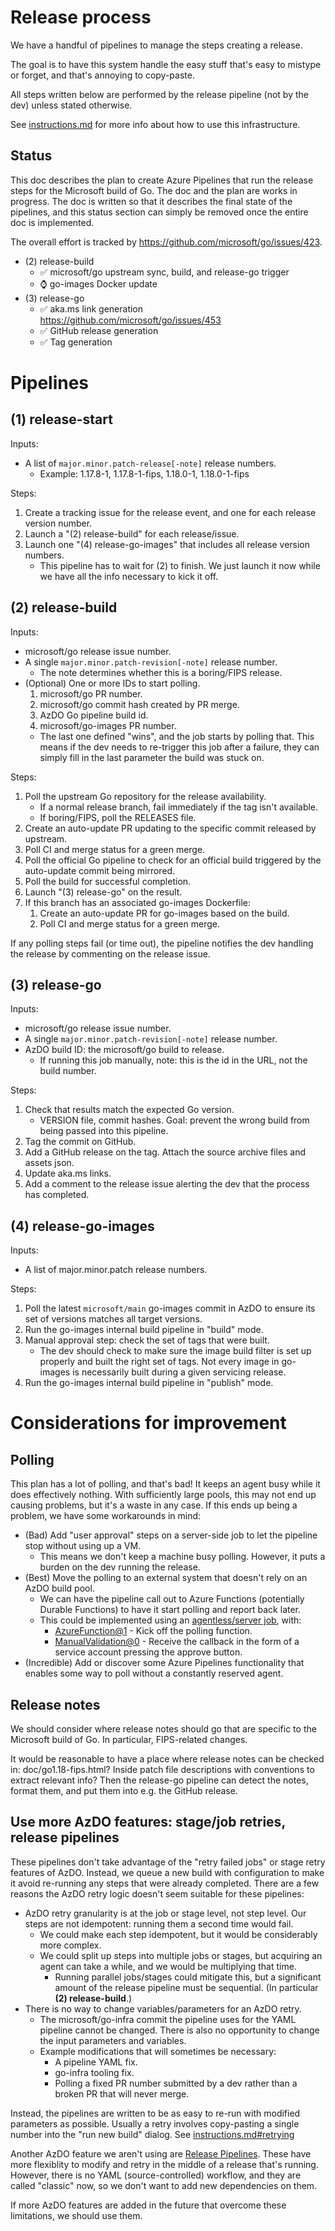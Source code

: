 # Release process

We have a handful of pipelines to manage the steps creating a release.

The goal is to have this system handle the easy stuff that's easy to mistype or forget, and that's annoying to copy-paste.

All steps written below are performed by the release pipeline (not by the dev) unless stated otherwise.

See [instructions.md](instructions.md) for more info about how to use this infrastructure.

## Status

This doc describes the plan to create Azure Pipelines that run the release steps for the Microsoft build of Go. The doc and the plan are works in progress. The doc is written so that it describes the final state of the pipelines, and this status section can simply be removed once the entire doc is implemented.

The overall effort is tracked by <https://github.com/microsoft/go/issues/423>.

* (2) release-build
    * ✅ microsoft/go upstream sync, build, and release-go trigger
    * ⌚ go-images Docker update
* (3) release-go
    * ✅ aka.ms link generation <https://github.com/microsoft/go/issues/453>
    * ✅ GitHub release generation
    * ✅ Tag generation

# Pipelines

## (1) release-start

Inputs:
* A list of `major.minor.patch-release[-note]` release numbers.
    * Example: 1.17.8-1, 1.17.8-1-fips, 1.18.0-1, 1.18.0-1-fips

Steps:
1. Create a tracking issue for the release event, and one for each release version number.
1. Launch a "(2) release-build" for each release/issue.
1. Launch one "(4) release-go-images" that includes all release version numbers.
    * This pipeline has to wait for (2) to finish. We just launch it now while we have all the info necessary to kick it off.

## (2) release-build

Inputs:
* microsoft/go release issue number.
* A single `major.minor.patch-revision[-note]` release number.
    * The note determines whether this is a boring/FIPS release.
* (Optional) One or more IDs to start polling.
    1. microsoft/go PR number.
    1. microsoft/go commit hash created by PR merge.
    1. AzDO Go pipeline build id.
    1. microsoft/go-images PR number.
    * The last one defined "wins", and the job starts by polling that. This means if the dev needs to re-trigger this job after a failure, they can simply fill in the last parameter the build was stuck on.

Steps:
1. Poll the upstream Go repository for the release availability.
    * If a normal release branch, fail immediately if the tag isn't available.
    * If boring/FIPS, poll the RELEASES file.
1. Create an auto-update PR updating to the specific commit released by upstream.
1. Poll CI and merge status for a green merge.
1. Poll the official Go pipeline to check for an official build triggered by the auto-update commit being mirrored.
1. Poll the build for successful completion.
1. Launch "(3) release-go" on the result.
1. If this branch has an associated go-images Dockerfile:
    1. Create an auto-update PR for go-images based on the build.
    1. Poll CI and merge status for a green merge.

If any polling steps fail (or time out), the pipeline notifies the dev handling the release by commenting on the release issue.

## (3) release-go

Inputs:
* microsoft/go release issue number.
* A single `major.minor.patch-revision[-note]` release number.
* AzDO build ID: the microsoft/go build to release.
    * If running this job manually, note: this is the id in the URL, not the build number.

Steps:
1. Check that results match the expected Go version.
    * VERSION file, commit hashes. Goal: prevent the wrong build from being passed into this pipeline.
1. Tag the commit on GitHub.
1. Add a GitHub release on the tag. Attach the source archive files and assets json.
1. Update aka.ms links.
1. Add a comment to the release issue alerting the dev that the process has completed.

## (4) release-go-images

Inputs:
* A list of major.minor.patch release numbers.

Steps:
1. Poll the latest `microsoft/main` go-images commit in AzDO to ensure its set of versions matches all target versions.
1. Run the go-images internal build pipeline in "build" mode.
1. Manual approval step: check the set of tags that were built.
    * The dev should check to make sure the image build filter is set up properly and built the right set of tags. Not every image in go-images is necessarily built during a given servicing release.
1. Run the go-images internal build pipeline in "publish" mode.

# Considerations for improvement

## Polling

This plan has a lot of polling, and that's bad! It keeps an agent busy while it does effectively nothing. With sufficiently large pools, this may not end up causing problems, but it's a waste in any case. If this ends up being a problem, we have some workarounds in mind:

* (Bad) Add "user approval" steps on a server-side job to let the pipeline stop without using up a VM.
    * This means we don't keep a machine busy polling. However, it puts a burden on the dev running the release.
* (Best) Move the polling to an external system that doesn't rely on an AzDO build pool.
    * We can have the pipeline call out to Azure Functions (potentially Durable Functions) to have it start polling and report back later.
    * This could be implemented using an [agentless/server job](https://docs.microsoft.com/en-us/azure/devops/pipelines/process/phases?view=azure-devops&tabs=yaml#server-jobs), with:
        * [AzureFunction@1](https://docs.microsoft.com/en-us/azure/devops/pipelines/tasks/utility/azure-function?view=azure-devops) - Kick off the polling function.
        * [ManualValidation@0](https://docs.microsoft.com/en-us/azure/devops/pipelines/tasks/utility/manual-validation?view=azure-devops&tabs=yaml) - Receive the callback in the form of a service account pressing the approve button.
* (Incredible) Add or discover some Azure Pipelines functionality that enables some way to poll without a constantly reserved agent.

## Release notes

We should consider where release notes should go that are specific to the Microsoft build of Go. In particular, FIPS-related changes.

It would be reasonable to have a place where release notes can be checked in: doc/go1.18-fips.html? Inside patch file descriptions with conventions to extract relevant info? Then the release-go pipeline can detect the notes, format them, and put them into e.g. the GitHub release.

## Use more AzDO features: stage/job retries, release pipelines

These pipelines don't take advantage of the "retry failed jobs" or stage retry features of AzDO. Instead, we queue a new build with configuration to make it avoid re-running any steps that were already completed. There are a few reasons the AzDO retry logic doesn't seem suitable for these pipelines:

* AzDO retry granularity is at the job or stage level, not step level. Our steps are not idempotent: running them a second time would fail.
    * We could make each step idempotent, but it would be considerably more complex.
    * We could split up steps into multiple jobs or stages, but acquiring an agent can take a while, and we would be multiplying that time.
        * Running parallel jobs/stages could mitigate this, but a significant amount of the release pipeline must be sequential. (In particular **(2) release-build**.)
* There is no way to change variables/parameters for an AzDO retry.
    * The microsoft/go-infra commit the pipeline uses for the YAML pipeline cannot be changed. There is also no opportunity to change the input parameters and variables.
    * Example modifications that will sometimes be necessary:
        * A pipeline YAML fix.
        * go-infra tooling fix.
        * Polling a fixed PR number submitted by a dev rather than a broken PR that will never merge.

Instead, the pipelines are written to be as easy to re-run with modified parameters as possible. Usually a retry involves copy-pasting a single number into the "run new build" dialog. See [instructions.md#retrying](instructions.md#retrying)

Another AzDO feature we aren't using are [Release Pipelines](https://docs.microsoft.com/en-us/azure/devops/pipelines/release/?view=azure-devops). These have more flexiblity to modify and retry in the middle of a release that's running. However, there is no YAML (source-controlled) workflow, and they are called "classic" now, so we don't want to add new dependencies on them.

If more AzDO features are added in the future that overcome these limitations, we should use them.
